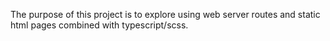The purpose of this project is to explore using web server routes and static html pages combined with typescript/scss. 